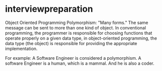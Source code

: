 # interviewpreparation

Object Oriented Programming
Polymorphism: "Many forms." 
The same message can be sent to more than one
kind of object. In conventional programming, the programmer is
responsible for choosing functions that operate properly on a given
data type, in object-oriented programming, the data type (the
object) is responsible for providing the appropriate
implementation.

For example: A Software Engineer is considered a polymorphism.
A software Engineer is a human, which is a mammal. And he is also a coder.
